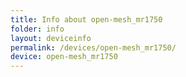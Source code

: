 ```yaml
---
title: Info about open-mesh_mr1750
folder: info
layout: deviceinfo
permalink: /devices/open-mesh_mr1750/
device: open-mesh_mr1750
---
```

